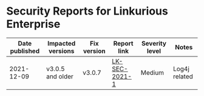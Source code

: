 # Security Reports for Linkurious Enterprise

| Date published | Impacted versions | Fix version | Report link                         | Severity level | Notes            
|----------------|-------------------|-------------|-------------------------------------|----------------|------
| 2021-12-09     | v3.0.5 and older  | v3.0.7      | [LK-SEC-2021-1](CVE-2021-44228.md)  | Medium         | Log4j related

